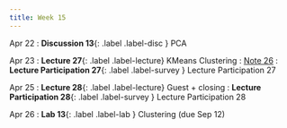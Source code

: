 ```yaml
---
title: Week 15
---
```


Apr 22
: **Discussion 13**{: .label .label-disc } PCA

Apr 23
: **Lecture 27**{: .label .label-lecture} KMeans Clustering
    : [Note 26](https://ds100.org/course-notes/clustering/clustering.html)
: **Lecture Participation 27**{: .label .label-survey } Lecture Participation 27

Apr 25
: **Lecture 28**{: .label .label-lecture} Guest + closing
: **Lecture Participation 28**{: .label .label-survey } Lecture Participation 28


Apr 26
: **Lab 13**{: .label .label-lab } Clustering (due Sep 12)

